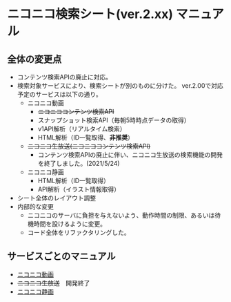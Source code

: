 # ニコニコ検索シート(ver.2.xx) マニュアル
## 全体の変更点
- コンテンツ検索APIの廃止に対応。
- 検索対象サービスにより、検索シートが別のものに分けた。
  ver.2.00で対応予定のサービスは以下の通り。
  - ニコニコ動画
    - ~~ニコニココンテンツ検索API~~
    - スナップショット検索API（毎朝5時時点データの取得）
    - v1API解析（リアルタイム検索）
    - HTML解析（ID一覧取得、**非推奨**）
  - ~~ニコニコ生放送(ニコニココンテンツ検索API)~~
    - コンテンツ検索APIの廃止に伴い、ニコニコ生放送の検索機能の開発を終了しました。(2021/5/24)
  - ニコニコ静画
    - HTML解析（ID一覧取得）
    - API解析（イラスト情報取得）
- シート全体のレイアウト調整
- 内部的な変更
  - ニコニコのサーバに負担を与えないよう、動作時間の制限、あるいは待機時間を設けるように変更。
  - コード全体をリファクタリングした。

## サービスごとのマニュアル
- [ニコニコ動画](searchVideo.md)
- ~~ニコニコ生放送~~　開発終了
- [ニコニコ静画](searchSeiga.md)